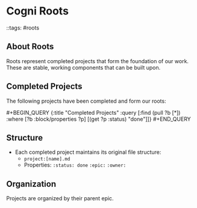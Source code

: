 # Cogni Roots
::tags: #roots

## About Roots
Roots represent completed projects that form the foundation of our work. These are stable, working components that can be built upon.

## Completed Projects
The following projects have been completed and form our roots:

#+BEGIN_QUERY
{:title "Completed Projects"
 :query [:find (pull ?b [*])
         :where
         [?b :block/properties ?p]
         [(get ?p :status) "done"]]}
#+END_QUERY

## Structure
- Each completed project maintains its original file structure:
  - `project:[name].md`
  - Properties: `:status: done` `:epic:` `:owner:`

## Organization
Projects are organized by their parent epic.


